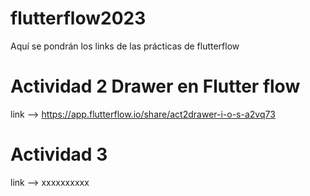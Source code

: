 # flutterflow2023
Aquí se pondrán los links de las prácticas de flutterflow

# Actividad 2 Drawer en Flutter flow
  link --> https://app.flutterflow.io/share/act2drawer-i-o-s-a2vq73

# Actividad 3
  link --> xxxxxxxxxx

